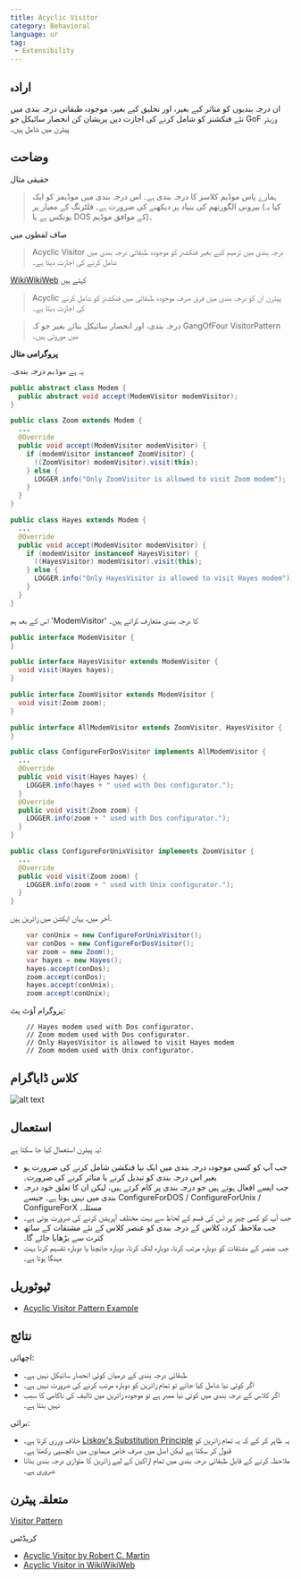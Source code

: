 ```yaml
---
title: Acyclic Visitor
category: Behavioral
language: ur
tag:
 - Extensibility
---
```


## ارادہ

ان درجہ بندیوں کو متاثر کیے بغیر، اور تخلیق کیے بغیر، موجودہ طبقاتی درجہ بندی میں نئے فنکشنز کو شامل کرنے کی اجازت دیں
پریشان کن انحصار سائیکل جو GoF وزیٹر پیٹرن میں شامل ہیں۔

## وضاحت

حقیقی مثال

> ہمارے پاس موڈیم کلاسز کا درجہ بندی ہے۔ اس درجہ بندی میں موڈیمز کو ایک بیرونی الگورتھم کی بنیاد پر دیکھنے کی ضرورت ہے۔
> فلٹرنگ کے معیار پر (کیا یہ یونکس ہے یا DOS کے موافق موڈیم)۔

صاف لفظوں میں

> Acyclic Visitor درجہ بندی میں ترمیم کیے بغیر فنکشنز کو موجودہ طبقاتی درجہ بندی میں شامل کرنے کی اجازت دیتا ہے۔

[WikiWikiWeb](https://wiki.c2.com/?AcyclicVisitor) کہتے ہیں

> Acyclic پیٹرن ان کو درجہ بندی میں فرق صرف موجودہ طبقاتی میں فنکشنز کو شامل کرنے کی اجازت دیتا ہے۔

> درجہ بندی، اور انحصار سائیکل بنائے بغیر جو کہ GangOfFour VisitorPattern میں موروثی ہیں۔

**پروگرامی مثال**

یہ ہے `موڈیم` درجہ بندی۔

```java
public abstract class Modem {
  public abstract void accept(ModemVisitor modemVisitor);
}

public class Zoom extends Modem {
  ...
  @Override
  public void accept(ModemVisitor modemVisitor) {
    if (modemVisitor instanceof ZoomVisitor) {
      ((ZoomVisitor) modemVisitor).visit(this);
    } else {
      LOGGER.info("Only ZoomVisitor is allowed to visit Zoom modem");
    }
  }
}

public class Hayes extends Modem {
  ...
  @Override
  public void accept(ModemVisitor modemVisitor) {
    if (modemVisitor instanceof HayesVisitor) {
      ((HayesVisitor) modemVisitor).visit(this);
    } else {
      LOGGER.info("Only HayesVisitor is allowed to visit Hayes modem");
    }
  }
}
```

اس کے بعد ہم 'ModemVisitor' کا درجہ بندی متعارف کراتے ہیں۔

```java
public interface ModemVisitor {
}

public interface HayesVisitor extends ModemVisitor {
  void visit(Hayes hayes);
}

public interface ZoomVisitor extends ModemVisitor {
  void visit(Zoom zoom);
}

public interface AllModemVisitor extends ZoomVisitor, HayesVisitor {
}

public class ConfigureForDosVisitor implements AllModemVisitor {
  ...
  @Override
  public void visit(Hayes hayes) {
    LOGGER.info(hayes + " used with Dos configurator.");
  }
  @Override
  public void visit(Zoom zoom) {
    LOGGER.info(zoom + " used with Dos configurator.");
  }
}

public class ConfigureForUnixVisitor implements ZoomVisitor {
  ...
  @Override
  public void visit(Zoom zoom) {
    LOGGER.info(zoom + " used with Unix configurator.");
  }
}
```

آخر میں، یہاں ایکشن میں زائرین ہیں.

```java
    var conUnix = new ConfigureForUnixVisitor();
    var conDos = new ConfigureForDosVisitor();
    var zoom = new Zoom();
    var hayes = new Hayes();
    hayes.accept(conDos);
    zoom.accept(conDos);
    hayes.accept(conUnix);
    zoom.accept(conUnix);   
```

پروگرام آؤٹ پٹ:

```
    // Hayes modem used with Dos configurator.
    // Zoom modem used with Dos configurator.
    // Only HayesVisitor is allowed to visit Hayes modem
    // Zoom modem used with Unix configurator.
```

## کلاس ڈایاگرام

![alt text](./etc/acyclic-visitor.png "Acyclic Visitor")

## استعمال

یہ پیٹرن استعمال کیا جا سکتا ہے:

* جب آپ کو کسی موجودہ درجہ بندی میں ایک نیا فنکشن شامل کرنے کی ضرورت ہو بغیر اس درجہ بندی کو تبدیل کرنے یا متاثر کرنے کی ضرورت۔
* جب ایسے افعال ہوتے ہیں جو درجہ بندی پر کام کرتے ہیں، لیکن ان کا تعلق خود درجہ بندی میں نہیں ہوتا ہے۔ جیسے ConfigureForDOS / ConfigureForUnix / ConfigureForX مسئلہ۔
* جب آپ کو کسی چیز پر اس کی قسم کے لحاظ سے بہت مختلف آپریشن کرنے کی ضرورت ہوتی ہے۔
* جب ملاحظہ کردہ کلاس کے درجہ بندی کو عنصر کلاس کے نئے مشتقات کے ساتھ کثرت سے بڑھایا جائے گا۔
* جب عنصر کے مشتقات کو دوبارہ مرتب کرنا، دوبارہ لنک کرنا، دوبارہ جانچنا یا دوبارہ تقسیم کرنا بہت مہنگا ہوتا ہے۔

## ٹیوٹوریل

* [Acyclic Visitor Pattern Example](https://codecrafter.blogspot.com/2012/12/the-acyclic-visitor-pattern.html)

## نتائج

اچھائی:

* طبقاتی درجہ بندی کے درمیان کوئی انحصار سائیکل نہیں ہے۔
* اگر کوئی نیا شامل کیا جائے تو تمام زائرین کو دوبارہ مرتب کرنے کی ضرورت نہیں ہے۔
* اگر کلاس کے درجہ بندی میں کوئی نیا ممبر ہے تو موجودہ زائرین میں تالیف کی ناکامی کا سبب نہیں بنتا ہے۔

برائی:

* خلاف ورزی کرتا ہے۔ [Liskov's Substitution Principle](https://java-design-patterns.com/principles/#liskov-substitution-principle)
  یہ ظاہر کر کے کہ یہ تمام زائرین کو قبول کر سکتا ہے لیکن اصل میں صرف خاص مہمانوں میں دلچسپی رکھتا ہے۔
* ملاحظہ کرنے کے قابل طبقاتی درجہ بندی میں تمام اراکین کے لیے زائرین کا متوازی درجہ بندی بنانا ضروری ہے۔

## متعلقہ پیٹرن

[Visitor Pattern](https://java-design-patterns.com/patterns/visitor/)

کریڈٹس

* [Acyclic Visitor by Robert C. Martin](http://condor.depaul.edu/dmumaugh/OOT/Design-Principles/acv.pdf)
* [Acyclic Visitor in WikiWikiWeb](https://wiki.c2.com/?AcyclicVisitor)